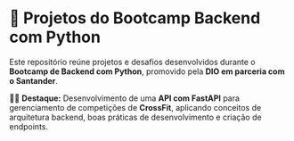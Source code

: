 # 🚀 Projetos do Bootcamp Backend com Python  

Este repositório reúne projetos e desafios desenvolvidos durante o **Bootcamp de Backend com Python**, promovido pela **DIO em parceria com o Santander**.  

🏋️‍♂️ **Destaque:** Desenvolvimento de uma **API com FastAPI** para gerenciamento de competições de **CrossFit**, aplicando conceitos de arquitetura backend, boas práticas de desenvolvimento e criação de endpoints.  